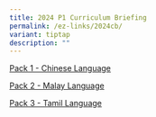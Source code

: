 ```yaml
---
title: 2024 P1 Curriculum Briefing
permalink: /ez-links/2024cb/
variant: tiptap
description: ""
---
```

<p><a href="https://drive.google.com/file/d/1Cfn6-j6HJJ7VmDN5rD768U2BK-6mZbxR/view?usp=sharing" rel="noopener noreferrer nofollow" target="_blank">Pack 1 - Chinese Language</a></p><p><a href="https://drive.google.com/file/d/16qwMZr9dTEt4pWwkfM_f7fiKnfdrlh7A/view?usp=sharing" rel="noopener noreferrer nofollow" target="_blank">Pack 2 - Malay Language</a></p><p><a href="https://drive.google.com/file/d/1_9ZtAhnUSPtvD7m5i01Wnwba4t6MRI5H/view?usp=sharing" rel="noopener noreferrer nofollow" target="_blank">Pack 3 - Tamil Language</a></p>